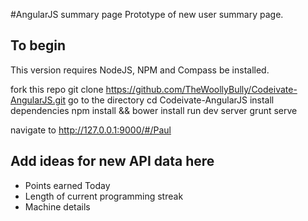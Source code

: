 #AngularJS summary page
Prototype of new user summary page.

## To begin
This version requires NodeJS, NPM and Compass be installed.  

fork this repo 
  git clone https://github.com/TheWoollyBully/Codeivate-AngularJS.git
go to the directory
  cd Codeivate-AngularJS
install dependencies
  npm install && bower install
run dev server
  grunt serve

navigate to http://127.0.0.1:9000/#/Paul 

## Add ideas for new API data here

 * Points earned Today
 * Length of current programming streak
 * Machine details
